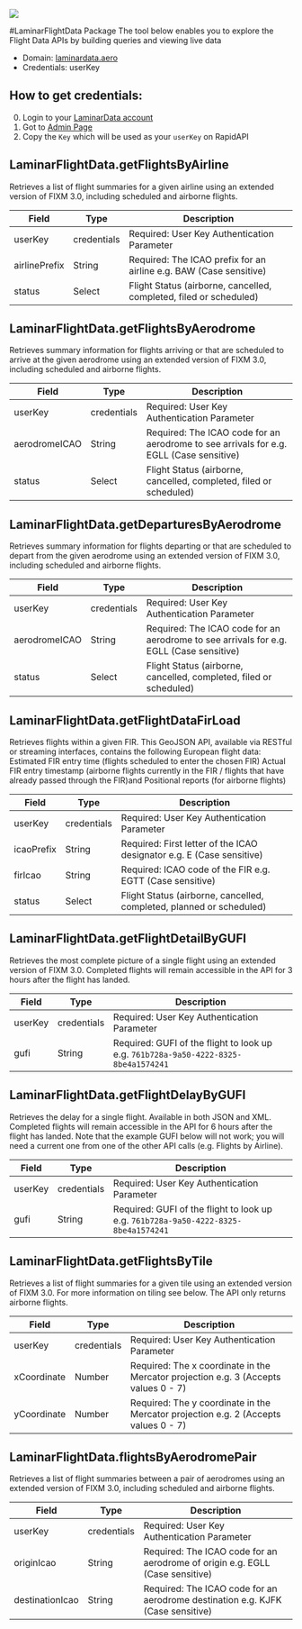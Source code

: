 [![](https://scdn.rapidapi.com/RapidAPI_banner.png)](https://rapidapi.com/package/LaminarFlightData/functions?utm_source=RapidAPIGitHub_LaminarFunctions&utm_medium=button&utm_content=RapidAPI_GitHub)


#LaminarFlightData Package
The tool below enables you to explore the Flight Data APIs by building queries and viewing live data
* Domain: [laminardata.aero](https://snowflakesoftware.com/)
* Credentials: userKey

## How to get credentials: 
0. Login to your [LaminarData account](https://developer.laminardata.aero/login) 
1. Got to [Admin Page](https://developer.laminardata.aero/admin)
2. Copy the `Key` which will be used as your `userKey` on RapidAPI

## LaminarFlightData.getFlightsByAirline
Retrieves a list of flight summaries for a given airline using an extended version of FIXM 3.0, including scheduled and airborne flights.

| Field        | Type       | Description
|--------------|------------|----------
| userKey      | credentials| Required: User Key Authentication Parameter
| airlinePrefix| String     | Required: The ICAO prefix for an airline e.g. BAW (Case sensitive)
| status       | Select     | Flight Status (airborne, cancelled, completed, filed or scheduled)

## LaminarFlightData.getFlightsByAerodrome
Retrieves summary information for flights arriving or that are scheduled to arrive at the given aerodrome using an extended version of FIXM 3.0, including scheduled and airborne flights. 

| Field        | Type       | Description
|--------------|------------|----------
| userKey      | credentials| Required: User Key Authentication Parameter
| aerodromeICAO| String     | Required: The ICAO code for an aerodrome to see arrivals for e.g. EGLL (Case sensitive)
| status       | Select     | Flight Status (airborne, cancelled, completed, filed or scheduled)

## LaminarFlightData.getDeparturesByAerodrome
Retrieves summary information for flights departing or that are scheduled to depart from the given aerodrome using an extended version of FIXM 3.0, including scheduled and airborne flights.

| Field        | Type       | Description
|--------------|------------|----------
| userKey      | credentials| Required: User Key Authentication Parameter
| aerodromeICAO| String     | Required: The ICAO code for an aerodrome to see arrivals for e.g. EGLL (Case sensitive)
| status       | Select     | Flight Status (airborne, cancelled, completed, filed or scheduled)

## LaminarFlightData.getFlightDataFirLoad
Retrieves flights within a given FIR. This GeoJSON API, available via RESTful or streaming interfaces, contains the following European flight data: Estimated FIR entry time (flights scheduled to enter the chosen FIR) Actual FIR entry timestamp (airborne flights currently in the FIR / flights that have already passed through the FIR)and Positional reports (for airborne flights)

| Field        | Type       | Description
|--------------|------------|----------
| userKey      | credentials| Required: User Key Authentication Parameter
| icaoPrefix   | String     | Required: First letter of the ICAO designator e.g. E (Case sensitive)
| firIcao   	 | String     | Required: ICAO code of the FIR e.g. EGTT (Case sensitive)
| status       | Select     | Flight Status (airborne, cancelled, completed, planned or scheduled)

## LaminarFlightData.getFlightDetailByGUFI
Retrieves the most complete picture of a single flight using an extended version of FIXM 3.0. Completed flights will remain accessible in the API for 3 hours after the flight has landed.

| Field  | Type       | Description
|--------|------------|----------
| userKey| credentials| Required: User Key Authentication Parameter
| gufi   | String     | Required: GUFI of the flight to look up e.g. `761b728a-9a50-4222-8325-8be4a1574241`

## LaminarFlightData.getFlightDelayByGUFI
Retrieves the delay for a single flight. Available in both JSON and XML. Completed flights will remain accessible in the API for 6 hours after the flight has landed. Note that the example GUFI below will not work; you will need a current one from one of the other API calls (e.g. Flights by Airline). 

| Field  | Type       | Description
|--------|------------|----------
| userKey| credentials| Required: User Key Authentication Parameter
| gufi   | String     | Required: GUFI of the flight to look up e.g. `761b728a-9a50-4222-8325-8be4a1574241`

## LaminarFlightData.getFlightsByTile
Retrieves a list of flight summaries for a given tile using an extended version of FIXM 3.0. For more information on tiling see below. The API only returns airborne flights.

| Field       | Type       | Description
|-------------|------------|----------
| userKey     | credentials| Required: User Key Authentication Parameter
| xCoordinate | Number     | Required: The x coordinate in the Mercator projection e.g. 3 (Accepts values 0 - 7)
| yCoordinate | Number     | Required: The y coordinate in the Mercator projection e.g. 2 (Accepts values 0 - 7)

## LaminarFlightData.flightsByAerodromePair
Retrieves a list of flight summaries between a pair of aerodromes using an extended version of FIXM 3.0, including scheduled and airborne flights.

| Field          | Type       | Description
|----------------|------------|----------
| userKey        | credentials| Required: User Key Authentication Parameter
| originIcao     | String     | Required: The ICAO code for an aerodrome of origin e.g. EGLL (Case sensitive)
| destinationIcao| String     | Required: The ICAO code for an aerodrome destination e.g. KJFK (Case sensitive)

